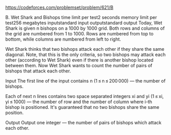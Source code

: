 https://codeforces.com/problemset/problem/621/B 

B. Wet Shark and Bishops
time limit per test2 seconds
memory limit per test256 megabytes
inputstandard input
outputstandard output
Today, Wet Shark is given n bishops on a 1000 by 1000 grid. Both rows and columns of the grid are numbered from 1 to 1000. Rows are numbered from top to bottom, while columns are numbered from left to right.

Wet Shark thinks that two bishops attack each other if they share the same diagonal. Note, that this is the only criteria, so two bishops may attack each other (according to Wet Shark) even if there is another bishop located between them. Now Wet Shark wants to count the number of pairs of bishops that attack each other.

Input
The first line of the input contains n (1 ≤ n ≤ 200 000) — the number of bishops.

Each of next n lines contains two space separated integers xi and yi (1 ≤ xi, yi ≤ 1000) — the number of row and the number of column where i-th bishop is positioned. It's guaranteed that no two bishops share the same position.

Output
Output one integer — the number of pairs of bishops which attack each other.